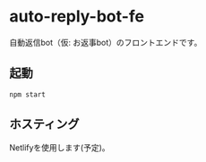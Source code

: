 # auto-reply-bot-fe

自動返信bot（仮: お返事bot）のフロントエンドです。

## 起動

```shell
npm start
```

## ホスティング

Netlifyを使用します(予定)。
